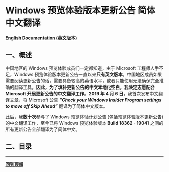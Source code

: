 # Windows 预览体验版本更新公告 简体中文翻译

[**English Documentation (英文版本)**](https://github.com/Lingggao/Microsoft-Insider-Program/tree/master/Microsoft%20Windows%20Insider%20Program/What%20should%20we%20do%20when%20find%20a%20Windows%20issue)

## 一、概述

中国地区的 Windows 预览体验成员们一定都知道，由于 Microsoft 工程师人手不足，Windows 预览体验版本更新公告一直以来**只有英文版本**。中国地区成员如果需要阅读更新公告的话，需要具备较高的英语水平，或者只能使用无法确保完全准确的翻译工具。**因此，为了填补更新公告的中文本地化空白，我决定志愿配合 Microsoft 开展更新公告的中文翻译工作**。**2019 年 4 月 6 日**，我首次发布中文翻译文章，将 Microsoft 公告 ***“Check your Windows Insider Program settings to move off Skip Ahead”*** 翻译为了简体中文版本。

此后，我**数十次**参与了 Windows 预览体验计划公告 (包括预览体验版本更新公告) 的中文翻译工作，至今已将 Windows 预览体验版本 **Build 18362 - 19041** 之间的所有更新公告全部翻译为了简体中文。

## 二、目录



---
[**回到顶部**](https://github.com/Lingggao/Microsoft-Insider-Program/blob/master/Microsoft%20Windows%20Insider%20Program/What%20should%20we%20do%20when%20find%20a%20Windows%20issue/README_cn.md#%E5%BD%93%E5%8F%91%E7%8E%B0-windows-%E9%97%AE%E9%A2%98%E6%97%B6%E8%AF%A5%E5%A6%82%E4%BD%95%E5%A4%84%E7%90%86)
